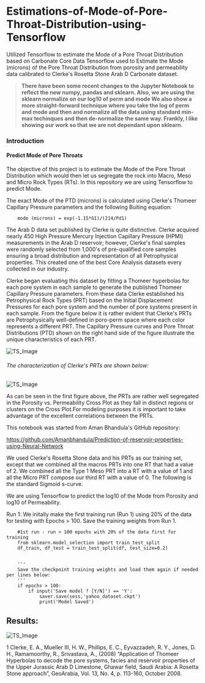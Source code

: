 # Estimations-of-Mode-of-Pore-Throat-Distribution-using-Tensorflow
Utilized Tensorflow to estimate the Mode of a Pore Throat Distribution based on Carbonate Core Data
Tensorflow used to Estimate the Mode (microns) of the Pore Throat Distribution from porosity and permeability data calibrated to Clerke's Rosetta Stone Arab D Carbonate dataset.


>**There have been some recent changes to the Jupyter Notebook to reflect the new numpy, pandas and sklearn. Also, we are using the sklearn normalize on our log10 of perm and mode  We also show a more straight-forward technique where you take the log of perm and mode and then and normalize all the data using standard min-max techinques and then de-normalize the same way. Frankly, I like showing our work so that we are not dependant upon sklearn.**

### Introduction
#### Predict Mode of Pore Throats
The objective of this project is to estimate the Mode of the Pore Throat Distribution which would then let us segregate the rock into Macro, Meso and Micro Rock Types (RTs). In this repository we are using Tensorflow  to predict Mode. 

The exact Mode of the PTD (microns) is calculated using Clerke's Thomeer Capillary Pressure parameters and the following Buiting equation:

        mode (microns) = exp(-1.15*G1)/(214/Pd1)

The Arab D data set published by Clerke is quite distinctive. Clerke acquired nearly 450 High Pressure Mercury Injection Capillary Pressure (HPMI) measurements in the Arab D reservoir; however, Clerke's final samples were randomly selected from 1,000's of pre-qualified core samples ensuring a broad distribution and representation of all Petrophysical properties. This created one of the best Core Analysis datasets every collected in our industry. 

Clerke began evaluating this dataset by fitting a Thomeer hyperbolas for each pore system in each sample to generate the published Thomeer Capillary Pressure parameters. From these data Clerke established his Petrophysical Rock Types (PRT) based on the Initial Displacement Pressures for each pore system and the number of pore systems present in each sample. From the figure below it is rather evident that Clerke's PRTs are Petrophysically well-defined in poro-perm space where each color represents a different PRT.  The Capillary Pressure curves and Pore Throat Distributions (PTD) shown on the right hand side of the figure illustrate the unique characteristics of each PRT. 

![TS_Image](PRT.png)

###### The characterization of Clerke's PRTs are shown below:

![TS_Image](Rock-Types.png)

As can be seen in the first figure above, the PRTs are rather well segregated in the Porosity vs. Permeability Cross Plot as they fall in distinct regions or clusters on the Cross Plot.For modeling purposes it is important to take advantage of the excellent correlations between the PRTs. 

This notebook was started from Aman Bhandula's GitHub repository:

https://github.com/Amanbhandula/Prediction-of-reservoir-properties-using-Neural-Network

We used Clerke's Rosetta Stone data and his PRTs as our training set, except that we combined all the macros PRTs into one RT that had a value of 2. We combined all the Type 1 Meso PRT into a RT with a value of 1 and all the Micro PRT compose our third RT with a value of 0. The following is the standard Sigmoid s-curve.

We are using Tensorflow to predict the log10 of the Mode from Porosity and log10 of Permeability. 

Run 1:
We initally make the first training run (Run 1) using 20% of the data for testing with Epochs > 100. Save the training weights from Run 1. 

        #1st run - run > 100 epochs with 20% of the data first for training
        from sklearn.model_selection import train_test_split
        df_train, df_test = train_test_split(df, test_size=0.2)


        '''
        Save the checkpoint training weights and load them again if needed per lines below:
        '''
        if epochs > 100: 
            if input('Save model ? [Y/N]') == 'Y':
                saver.save(sess,'yahoo_dataset.ckpt')
                print('Model Saved') 

 
## Results:
![TS_Image](results.png)


1 Clerke, E. A., Mueller III, H. W., Phillips, E. C., Eyvazzadeh, R. Y., Jones, D. H., Ramamoorthy, R., Srivastava, A., (2008) “Application of Thomeer Hyperbolas to decode the pore systems, facies and reservoir properties of the Upper Jurassic Arab D Limestone, Ghawar field, Saudi Arabia: A Rosetta Stone approach”, GeoArabia, Vol. 13, No. 4, p. 113-160, October 2008. 
